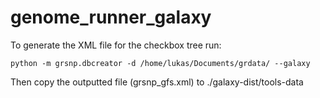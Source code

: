 genome_runner_galaxy
====================

To generate the XML file for the checkbox tree run:

 	python -m grsnp.dbcreator -d /home/lukas/Documents/grdata/ --galaxy

 Then copy the outputted file (grsnp_gfs.xml) to
 	./galaxy-dist/tools-data

